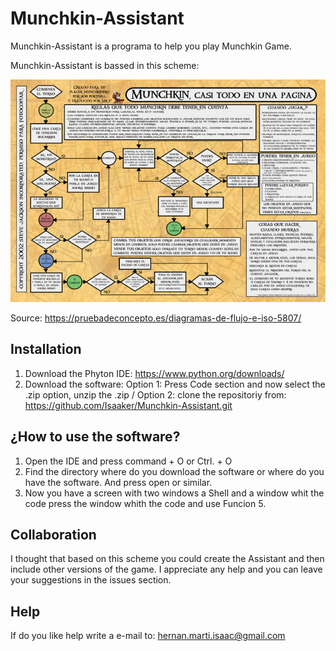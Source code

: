 # Munchkin-Assistant
Munchkin-Assistant is a programa to help you play Munchkin Game.

Munchkin-Assistant is bassed in this scheme:

![Si se muestra este mensaje la imagen no se a cargado de forma correcta](schemes/Munchkin-Diagrama-Flujo2.jpg)

Source: https://pruebadeconcepto.es/diagramas-de-flujo-e-iso-5807/


## Installation
1. Download the Phyton IDE: https://www.python.org/downloads/
2. Download the software: Option 1: Press Code section and now select the .zip option, unzip the .zip / Option 2: clone the repositoriy from: https://github.com/Isaaker/Munchkin-Assistant.git

## ¿How to use the software?
1. Open the IDE and press command + O or Ctrl. + O
2. Find the directory where do you download the software or where do you have the software. And press open or similar.
3. Now you have a screen with two windows a Shell and a window whit the code press the window whith the code and use Funcion 5.

## Collaboration
I thought that based on this scheme you could create the Assistant and then include other versions of the game.
I appreciate any help and you can leave your suggestions in the issues section.

## Help
If do you like help write a e-mail to:
hernan.marti.isaac@gmail.com
